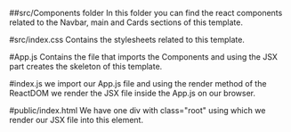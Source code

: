 ##src/Components folder
In this folder you can find the react components related to the Navbar, main and Cards sections of this template.

#src/index.css
Contains the stylesheets related to this template.

#App.js
Contains the file that imports the Components and using the JSX part creates the skeleton of this template. 

#index.js
we import our App.js file and using the render method of the ReactDOM we render the JSX file inside the App.js on our browser.

#public/index.html
We have one div with class="root" using which we render our JSX file into this element.

